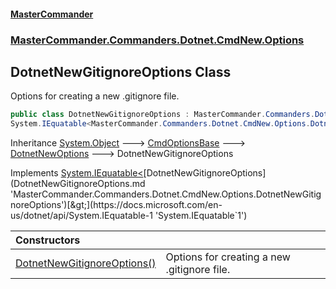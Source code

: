 #### [MasterCommander](MasterCommander.md 'MasterCommander')
### [MasterCommander.Commanders.Dotnet.CmdNew.Options](MasterCommander.md#MasterCommander.Commanders.Dotnet.CmdNew.Options 'MasterCommander.Commanders.Dotnet.CmdNew.Options')

## DotnetNewGitignoreOptions Class

Options for creating a new .gitignore file.

```csharp
public class DotnetNewGitignoreOptions : MasterCommander.Commanders.Dotnet.CmdNew.Options.DotnetNewOptions,
System.IEquatable<MasterCommander.Commanders.Dotnet.CmdNew.Options.DotnetNewGitignoreOptions>
```

Inheritance [System.Object](https://docs.microsoft.com/en-us/dotnet/api/System.Object 'System.Object') &#129106; [CmdOptionsBase](CmdOptionsBase.md 'MasterCommander.Core.CmdOptionsBase') &#129106; [DotnetNewOptions](DotnetNewOptions.md 'MasterCommander.Commanders.Dotnet.CmdNew.Options.DotnetNewOptions') &#129106; DotnetNewGitignoreOptions

Implements [System.IEquatable&lt;](https://docs.microsoft.com/en-us/dotnet/api/System.IEquatable-1 'System.IEquatable`1')[DotnetNewGitignoreOptions](DotnetNewGitignoreOptions.md 'MasterCommander.Commanders.Dotnet.CmdNew.Options.DotnetNewGitignoreOptions')[&gt;](https://docs.microsoft.com/en-us/dotnet/api/System.IEquatable-1 'System.IEquatable`1')

| Constructors | |
| :--- | :--- |
| [DotnetNewGitignoreOptions()](DotnetNewGitignoreOptions.DotnetNewGitignoreOptions().md 'MasterCommander.Commanders.Dotnet.CmdNew.Options.DotnetNewGitignoreOptions.DotnetNewGitignoreOptions()') | Options for creating a new .gitignore file. |

